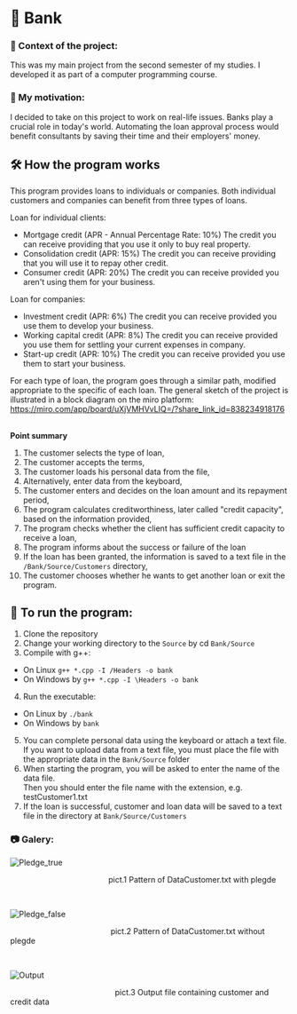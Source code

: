 # 🏦 Bank 	
### 💬 Context of the project:
This was my main project from the second semester of my studies.
I developed it as part of a computer programming course.

### 🚀 My motivation:
I decided to take on this project to work on real-life issues. 
Banks play a crucial role in today's world. 
Automating the loan approval process would benefit consultants by saving their time and their employers' money.

## 🛠️ How the program works
This program provides loans to individuals or companies.
  Both individual customers and companies can benefit from three types of loans.

Loan for individual clients:
- Mortgage credit (APR - Annual Percentage Rate: 10%)
The credit you can receive providing that you use it only to buy real property.
- Consolidation credit (APR: 15%)
The credit you can receive providing that you will use it to repay other credit.
- Consumer credit (APR: 20%)
The credit you can receive provided you aren't using them for your business.


Loan for companies:
- Investment credit (APR: 6%)
The credit you can receive provided you use them to develop your business.
- Working capital credit (APR: 8%)
The credit you can receive provided you use them for settling your current expenses in company.
- Start-up credit (APR: 10%)
The credit you can receive provided you use them to start your business.

For each type of loan, the program goes through a similar path, modified appropriate to the specific of each loan.
The general sketch of the project is illustrated in a block diagram on the miro platform:
https://miro.com/app/board/uXjVMHVvLIQ=/?share_link_id=838234918176

<br>****Point summary****
1. The customer selects the type of loan,
2. The customer accepts the terms,
3. The customer loads his personal data from the file,
4. Alternatively, enter data from the keyboard,
5. The customer enters and decides on the loan amount and its repayment period,
6. The program calculates creditworthiness, later called "credit capacity", based on the information provided,
7. The program checks whether the client has sufficient credit capacity to receive a loan,
8. The program informs about the success or failure of the loan
9. If the loan has been granted, the information is saved to a text file in the `/Bank/Source/Customers` directory,
10. The customer chooses whether he wants to get another loan or exit the program.

## 📌 To run the program:
1. Clone the repository
2. Change your working directory to the `Source` by cd `Bank/Source`
3. Compile with g++:
- On Linux `g++ *.cpp -I /Headers -o bank`
- On Windows by `g++ *.cpp -I \Headers -o bank`
4. Run the executable:
- On Linux by `./bank`
- On Windows by `bank`
5. You can complete personal data using the keyboard or attach a text file. <br>
If you want to upload data from a text file, you must place the file with the appropriate data in the `Bank/Source` folder
6. When starting the program, you will be asked to enter the name of the data file.<br> Then you should enter the file name with the extension, e.g. testCustomer1.txt
7. If the loan is successful, customer and loan data will be saved to a text file in the directory at `Bank/Source/Customers`

### 📷 Galery:

![Pledge_true](https://github.com/karlikp/Bank/assets/115083597/12152da6-9204-4275-8a58-55f6b4489e90)
<p>&nbsp;&nbsp;&nbsp;&nbsp;&nbsp;&nbsp;&nbsp;&nbsp;&nbsp;&nbsp;&nbsp;&nbsp;&nbsp;&nbsp;
   &nbsp;&nbsp;&nbsp;&nbsp;&nbsp;&nbsp;&nbsp;&nbsp;&nbsp;&nbsp;&nbsp;&nbsp;&nbsp;&nbsp;
   &nbsp;&nbsp;&nbsp;&nbsp;&nbsp;&nbsp;&nbsp;&nbsp;&nbsp;&nbsp;&nbsp;&nbsp;&nbsp;&nbsp;
  pict.1 Pattern of DataCustomer.txt with plegde</p><br>

![Pledge_false](https://github.com/karlikp/Bank/assets/115083597/fd004222-0c5d-4996-835a-4c14c899f84e)
<p>&nbsp;&nbsp;&nbsp;&nbsp;&nbsp;&nbsp;&nbsp;&nbsp;&nbsp;&nbsp;&nbsp;&nbsp;&nbsp;&nbsp;&nbsp;
   &nbsp;&nbsp;&nbsp;&nbsp;&nbsp;&nbsp;&nbsp;&nbsp;&nbsp;&nbsp;&nbsp;&nbsp;&nbsp;&nbsp;
   &nbsp;&nbsp;&nbsp;&nbsp;&nbsp;&nbsp;&nbsp;&nbsp;&nbsp;&nbsp;&nbsp;&nbsp;&nbsp;&nbsp;
  pict.2 Pattern of DataCustomer.txt without plegde</p><br>
  
![Output](https://github.com/karlikp/Bank/assets/115083597/a2ae03cc-afc3-4154-b2c7-329b48c2edbf)
<p>&nbsp;&nbsp;&nbsp;&nbsp;&nbsp;&nbsp;&nbsp;&nbsp;&nbsp;&nbsp;&nbsp;&nbsp;&nbsp;&nbsp;&nbsp;
   &nbsp;&nbsp;&nbsp;&nbsp;&nbsp;&nbsp;&nbsp;&nbsp;&nbsp;&nbsp;&nbsp;&nbsp;&nbsp;&nbsp;&nbsp;
   &nbsp;&nbsp;&nbsp;&nbsp;&nbsp;&nbsp;&nbsp;&nbsp;&nbsp;&nbsp;&nbsp;&nbsp;&nbsp;&nbsp;&nbsp;
  pict.3 Output file containing customer and credit data</p><br>






